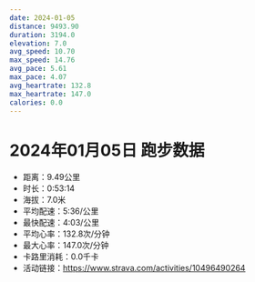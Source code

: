 ```yaml
---
date: 2024-01-05
distance: 9493.90
duration: 3194.0
elevation: 7.0
avg_speed: 10.70
max_speed: 14.76
avg_pace: 5.61
max_pace: 4.07
avg_heartrate: 132.8
max_heartrate: 147.0
calories: 0.0
---
```


# 2024年01月05日 跑步数据

- 距离：9.49公里
- 时长：0:53:14
- 海拔：7.0米
- 平均配速：5:36/公里
- 最快配速：4:03/公里
- 平均心率：132.8次/分钟
- 最大心率：147.0次/分钟
- 卡路里消耗：0.0千卡
- 活动链接：https://www.strava.com/activities/10496490264
